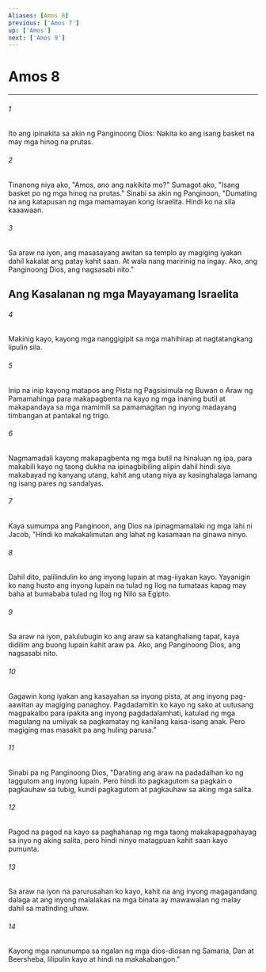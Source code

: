 ```yaml
---
Aliases: [Amos 8]
previous: ['Amos 7']
up: ['Amos']
next: ['Amos 9']
---
```

# Amos 8

***

###### 1
Ito ang ipinakita sa akin ng Panginoong Dios: Nakita ko ang isang basket na may mga hinog na prutas. 

###### 2
Tinanong niya ako, "Amos, ano ang nakikita mo?" Sumagot ako, "Isang basket po ng mga hinog na prutas." Sinabi sa akin ng Panginoon, "Dumating na ang katapusan ng mga mamamayan kong Israelita. Hindi ko na sila kaaawaan. 

###### 3
Sa araw na iyon, ang masasayang awitan sa templo ay magiging iyakan dahil kakalat ang patay kahit saan. At wala nang maririnig na ingay. Ako, ang Panginoong Dios, ang nagsasabi nito." 

## Ang Kasalanan ng mga Mayayamang Israelita 

###### 4
Makinig kayo, kayong mga nanggigipit sa mga mahihirap at nagtatangkang lipulin sila. 

###### 5
Inip na inip kayong matapos ang Pista ng Pagsisimula ng Buwan o Araw ng Pamamahinga para makapagbenta na kayo ng mga inaning butil at makapandaya sa mga mamimili sa pamamagitan ng inyong madayang timbangan at pantakal ng trigo. 

###### 6
Nagmamadali kayong makapagbenta ng mga butil na hinaluan ng ipa, para makabili kayo ng taong dukha na ipinagbibiling alipin dahil hindi siya makabayad ng kanyang utang, kahit ang utang niya ay kasinghalaga lamang ng isang pares ng sandalyas. 

###### 7
Kaya sumumpa ang Panginoon, ang Dios na ipinagmamalaki ng mga lahi ni Jacob, "Hindi ko makakalimutan ang lahat ng kasamaan na ginawa ninyo. 

###### 8
Dahil dito, palilindulin ko ang inyong lupain at mag-iiyakan kayo. Yayanigin ko nang husto ang inyong lupain na tulad ng Ilog na tumataas kapag may baha at bumababa tulad ng Ilog ng Nilo sa Egipto. 

###### 9
Sa araw na iyon, palulubugin ko ang araw sa katanghaliang tapat, kaya didilim ang buong lupain kahit araw pa. Ako, ang Panginoong Dios, ang nagsasabi nito. 

###### 10
Gagawin kong iyakan ang kasayahan sa inyong pista, at ang inyong pag-aawitan ay magiging panaghoy. Pagdadamitin ko kayo ng sako at uutusang magpakalbo para ipakita ang inyong pagdadalamhati, katulad ng mga magulang na umiiyak sa pagkamatay ng kanilang kaisa-isang anak. Pero magiging mas masakit pa ang huling parusa." 

###### 11
Sinabi pa ng Panginoong Dios, "Darating ang araw na padadalhan ko ng taggutom ang inyong lupain. Pero hindi ito pagkagutom sa pagkain o pagkauhaw sa tubig, kundi pagkagutom at pagkauhaw sa aking mga salita. 

###### 12
Pagod na pagod na kayo sa paghahanap ng mga taong makakapagpahayag sa inyo ng aking salita, pero hindi ninyo matagpuan kahit saan kayo pumunta. 

###### 13
Sa araw na iyon na parurusahan ko kayo, kahit na ang inyong magagandang dalaga at ang inyong malalakas na mga binata ay mawawalan ng malay dahil sa matinding uhaw. 

###### 14
Kayong mga nanunumpa sa ngalan ng mga dios-diosan ng Samaria, Dan at Beersheba, lilipulin kayo at hindi na makakabangon."
